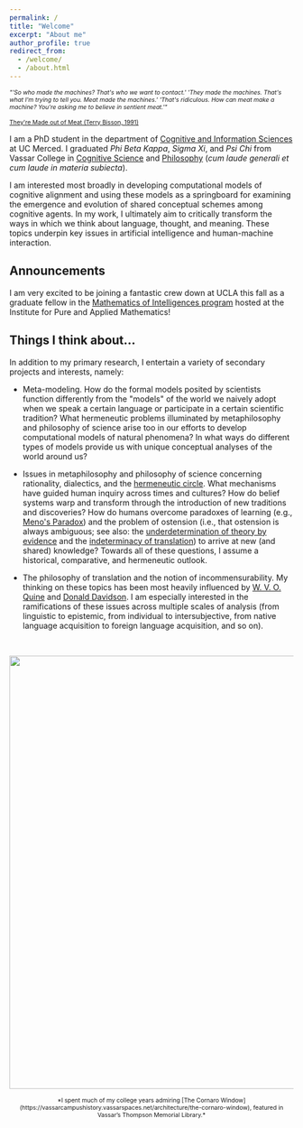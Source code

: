 ```yaml
---
permalink: /
title: "Welcome"
excerpt: "About me"
author_profile: true
redirect_from: 
  - /welcome/
  - /about.html
---
```


<span style="font-size:0.75em;">*"'So who made the machines? That's who we want to contact.'
'They made the machines. That's what I'm trying to tell you. Meat made the machines.'
'That's ridiculous. How can meat make a machine? You're asking me to believe in sentient meat.'"*</span>

<span style="font-size:0.75em;">[They're Made out of Meat (Terry Bisson, 1991)](https://www.mit.edu/people/dpolicar/writing/prose/text/thinkingMeat.html)</span>

I am a PhD student in the department of [Cognitive and Information Sciences](https://cogsci.ucmerced.edu/) at UC Merced. I graduated *Phi Beta Kappa*, *Sigma Xi*, and *Psi Chi* from Vassar College in [Cognitive Science](https://www.vassar.edu/cogsci/) and [Philosophy](https://www.vassar.edu/philosophy) (*cum laude generali et cum laude in materia subiecta*).

I am interested most broadly in developing computational models of cognitive alignment and using these models as a springboard for examining the emergence and evolution of shared conceptual schemes among cognitive agents. In my work, I ultimately aim to critically transform the ways in which we think about language, thought, and meaning. These topics underpin key issues in artificial intelligence and human-machine interaction.

<!--I am interested most broadly in developing computational models of cognitive alignment and using these models as a springboard for examining the emergence and evolution of shared conceptual schemas among cognitive agents. I tackle questions pertaining to how representational structures arise from non-representational matter, how intersubjectivity develops among cognitive agents, and how incommensurability of different ways of conceptualizing the world can be identified (and surmounted?). In my work, I ultimately aim to critically transform the ways in which we think about language, thought, and meaning. These topics underpin key issues in artificial intelligence and human-machine interaction.-->

## Announcements

I am very excited to be joining a fantastic crew down at UCLA this fall as a graduate fellow in the [Mathematics of Intelligences program](https://www.ipam.ucla.edu/programs/long-programs/mathematics-of-intelligences/) hosted at the Institute for Pure and Applied Mathematics!

## Things I think about...

In addition to my primary research, I entertain a variety of secondary projects and interests, namely:

- Meta-modeling. How do the formal models posited by scientists function differently from the "models" of the world we naively adopt when we speak a certain language or participate in a certain scientific tradition? What hermeneutic problems illuminated by metaphilosophy and philosophy of science arise too in our efforts to develop computational models of natural phenomena? In what ways do different types of models provide us with unique conceptual analyses of the world around us?

- Issues in metaphilosophy and philosophy of science concerning rationality, dialectics, and the [hermeneutic circle](https://en.wikipedia.org/wiki/Hermeneutic_circle). What mechanisms have guided human inquiry across times and cultures? How do belief systems warp and transform through the introduction of new traditions and discoveries? How do humans overcome paradoxes of learning (e.g., [Meno's Paradox](https://en.wikipedia.org/wiki/Meno#Meno's_paradox)) and the problem of ostension (i.e., that ostension is always ambiguous; see also: the [underdetermination of theory by evidence](https://iep.utm.edu/indeterm/#SSH2ci) and the [indeterminacy of translation](https://iep.utm.edu/indeterm)) to arrive at new (and shared) knowledge? Towards all of these questions, I assume a historical, comparative, and hermeneutic outlook.

- The philosophy of translation and the notion of incommensurability. My thinking on these topics has been most heavily influenced by [W. V. O. Quine](https://plato.stanford.edu/entries/quine) and [Donald Davidson](https://plato.stanford.edu/entries/davidson/). I am especially interested in the ramifications of these issues across multiple scales of analysis (from linguistic to epistemic, from individual to intersubjective, from native language acquisition to foreign language acquisition, and so on).
<!-- - Developing language models and computational linguistic tools for engaging with diverse language morphologies, especially agglutinative morphologies (e.g., Japanese).-->

<br>

<p style="text-align:center;"><img src="https://pjbruna.github.io/images/LadyElenaLucreziaCornaroPiscopia.jpg" width="623px" height="768px"></p>

<p style="text-align:center;"><span style="font-size:0.75em;">*I spent much of my college years admiring [The Cornaro Window](https://vassarcampushistory.vassarspaces.net/architecture/the-cornaro-window), featured in Vassar’s Thompson Memorial Library.*</span></p>
